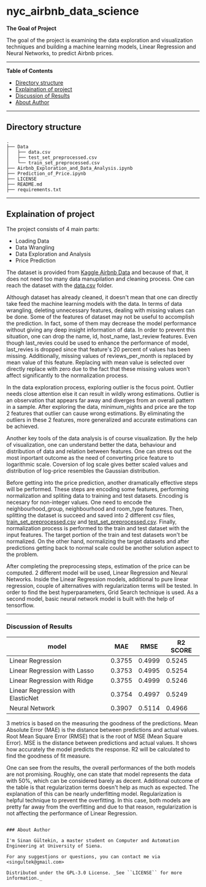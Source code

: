 # nyc_airbnb_data_science

**The Goal of Project**

The goal of the project is examining the data exploration and visualization techniques and building a machine learning models, Linear Regression and Neural Networks, to predict Airbnb prices. 

---

**Table of Contents**

* [Directory structure](#directory-structure)
* [Explaination of project](#explaination-of-project)
* [Discussion of Results](#discussion-of-results)
* [About Author](#about-author)

---

## Directory structure

```
.
├── Data
│   ├── data.csv
│   ├── test_set_preprocessed.csv
│   └── train_set_preprocessed.csv
├── Airbnb_Exploration_and_Data_Analysis.ipynb
├── Prediction_of_Price.ipynb
├── LICENSE
├── README.md
├── requirements.txt
```

---

## Explaination of project


The project consists of 4 main parts:
* Loading Data
* Data Wrangling
* Data Exploration and Analysis
* Price Prediction

The dataset is provided from [Kaggle Airbnb Data](https://www.kaggle.com/dgomonov/new-york-city-airbnb-open-data) and because of that, it does not need too many data manupilation and cleaning process. One can reach the dataset with the [data.csv](https://github.com/singultek/nyc_airbnb_data_science/blob/main/Data/data.csv) folder.

Although dataset has already cleaned, it doesn't mean that one can directly take feed the machine learning models with the data. In terms of data wrangling, deleting unnecessary features, dealing with missing values can be done. Some of the features of dataset may not be useful to accomplish the prediction. In fact, some of them may decrease the model performance without giving any deep insight information of data. In order to prevent this situation, one can drop the name, id, host_name, last_review features. Even though last_revies could be used to enhance the performance of model, last_revies is dropped since that feature's 20 percent of values has been missing. Additionally, missing values of reviews_per_month is replaced by mean value of this feature. Replacing with mean value is selected over directly replace with zero due to the fact that these missing values won't affect significantly to the normalization process. 

In the data exploration process, exploring outlier is the focus point. Outlier needs close attention else it can result in wildly wrong estimations. Outlier is an observation that appears far away and diverges from an overall pattern in a sample. After exploring the data, minimum_nights and price are the top 2 features that outlier can cause wrong estimations. By eliminating the outliers in these 2 features, more generalized and accurate estimations can be achieved. 

Another key tools of the data analysis is of course visualization. By the help of visualization, one can understand better the data, behaviour and distribution of data and relation between features. One can stress out the most inportant outcome as the need of converting price feature to logarithmic scale. Coversion of log scale gives better scaled values and distribution of log-price resembles the Gaussian distribution.

Before getting into the price prediction, another dramatically effective steps will be performed. These steps are encoding some features, performing normalization and spliting data to training and test datasets. Encoding is necesary for non-integer values. One need to encode the neighbourhood_group, neighbourhood and room_type features. Then, splitting the dataset is succeed and saved into 2 different csv files, [train_set_preprocessed.csv](https://github.com/singultek/nyc_airbnb_data_science/blob/main/Data/train_set_preprocessed.csv) and [test_set_preprocessed.csv](https://github.com/singultek/nyc_airbnb_data_science/blob/main/Data/test_set_preprocessed.csv). Finally, normalization process is performed to the train and test dataset with the input features. The target portion of the train and test datasets won't be normalized. On the other hand, normalizing the target datasets and after predictions getting back to normal scale could be another solution aspect to the problem.

After completing the preprocessing steps, estimation of the price can be computed. 2 different model will be used, Linear Regression and Neural Networks. Inside the Linear Regression models, additional to pure linear regression, couple of alternatives with regularization terms will be tested. In order to find the best hyperparameters, Grid Search technique is used. As a second model, basic neural network model is built with the help of tensorflow.

---

### Discussion of Results

| model                               |     MAE     |     RMSE     |    R2 SCORE   |
|-------------------------------------|-------------|--------------|---------------|
| Linear Regression                   |   0.3755    |    0.4999    |     0.5245    |
| Linear Regression with Lasso        |   0.3753    |    0.4995    |     0.5254    |
| Linear Regression with Ridge        |   0.3755    |    0.4999    |     0.5246    |
| Linear Regression with ElasticNet   |   0.3754    |    0.4997    |     0.5249    |
| Neural Network                      |   0.3907    |    0.5114    |     0.4966    |

3 metrics is based on the measuring the goodness of the predictions. Mean Absolute Error (MAE) is the distance between predictions and actual values. Root Mean Square Error (RMSE) that is the root of MSE (Mean Square Error). MSE is the distance between predictions and actual values. It shows how accurately the model predicts the response. R2 will be calculated to find the goodness of fit measure. 

One can see from the results, the overall performances of the both models are not promising. Roughly, one can state that model represents the data with 50%, which can be considered barely as decent. Additional outcome of the table is that regularization terms doesn't help as much as expected. The explanation of this can be nearly underfitting model. Regularization is helpful technique to prevent the overfitting. In this case, both models are pretty far away from the overfitting and due to that reason, regularization is not affecting the performance of Linear Regression.

```

### About Author

I'm Sinan Gültekin, a master student on Computer and Automation Engineering at University of Siena. 

For any suggestions or questions, you can contact me via <singultek@gmail.com>

Distributed under the GPL-3.0 License. _See ``LICENSE`` for more information._
